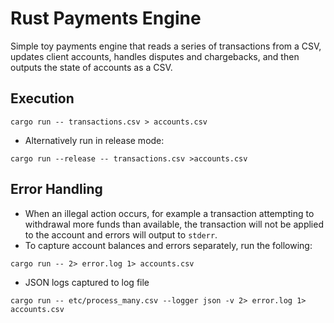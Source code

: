 # Rust Payments Engine
Simple toy payments engine that reads a series of transactions from a CSV, updates client accounts, handles disputes and chargebacks, and then outputs the state of accounts as a CSV.

## Execution
```shell
cargo run -- transactions.csv > accounts.csv
```
- Alternatively run in release mode:
```shell
cargo run --release -- transactions.csv >accounts.csv
```

## Error Handling
- When an illegal action occurs, for example a transaction attempting to withdrawal more funds than available, the transaction will not be applied to the account and errors will output to `stderr`.
- To capture account balances and errors separately, run the following:
```shell
cargo run -- 2> error.log 1> accounts.csv
```

- JSON logs captured to log file
```shell
cargo run -- etc/process_many.csv --logger json -v 2> error.log 1> accounts.csv
```